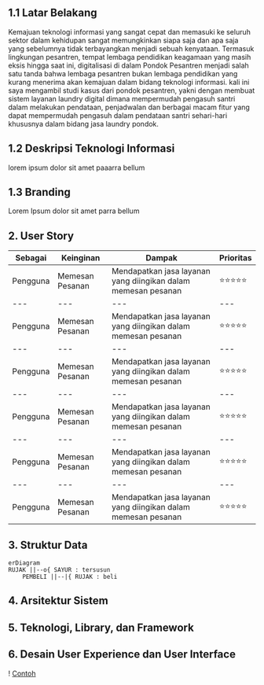 ## 1.1 Latar Belakang
  Kemajuan teknologi informasi yang sangat cepat dan memasuki ke seluruh sektor dalam kehidupan sangat memungkinkan siapa saja dan apa saja yang sebelumnya tidak terbayangkan menjadi sebuah kenyataan. 
  Termasuk lingkungan pesantren, tempat lembaga pendidikan keagamaan yang masih eksis hingga saat ini, digitalisasi di dalam Pondok Pesantren menjadi salah satu tanda bahwa lembaga pesantren bukan lembaga pendidikan yang kurang menerima akan kemajuan dalam bidang teknologi informasi. 
  kali ini saya mengambil studi kasus dari pondok pesantren, yakni dengan membuat sistem layanan laundry digital dimana mempermudah pengasuh santri dalam melakukan pendataan, penjadwalan dan berbagai macam fitur yang dapat mempermudah pengasuh dalam pendataan santri sehari-hari khususnya dalam bidang jasa laundry pondok.
  ## 1.2 Deskripsi Teknologi Informasi
  lorem ipsum dolor sit amet paaarra bellum

  ## 1.3 Branding 
  Lorem Ipsum dolor sit amet parra bellum

  ## 2. User Story
  Sebagai | Keinginan | Dampak | Prioritas
---|---|---|---
Pengguna | Memesan Pesanan | Mendapatkan jasa layanan yang diingikan dalam memesan pesanan | ⭐⭐⭐⭐⭐
---|---|---|---
Pengguna | Memesan Pesanan | Mendapatkan jasa layanan yang diingikan dalam memesan pesanan | ⭐⭐⭐⭐⭐
---|---|---|---
Pengguna | Memesan Pesanan | Mendapatkan jasa layanan yang diingikan dalam memesan pesanan | ⭐⭐⭐⭐⭐
---|---|---|---
Pengguna | Memesan Pesanan | Mendapatkan jasa layanan yang diingikan dalam memesan pesanan | ⭐⭐⭐⭐⭐
---|---|---|---
Pengguna | Memesan Pesanan | Mendapatkan jasa layanan yang diingikan dalam memesan pesanan | ⭐⭐⭐⭐⭐
---|---|---|---
Pengguna | Memesan Pesanan | Mendapatkan jasa layanan yang diingikan dalam memesan pesanan | ⭐⭐⭐⭐⭐

## 3. Struktur Data
```mermaid
erDiagram
RUJAK ||--o{ SAYUR : tersusun
    PEMBELI ||--|{ RUJAK : beli
```
## 4. Arsitektur Sistem
## 5. Teknologi, Library, dan Framework
## 6. Desain User Experience dan User Interface
! [Contoh](https://fastly.picsum.photos/id/318/536/354.jpg?hmac=Ixy-wle80nudIR_cmnF1iY2y6rMUH7_9sk-BP1fTpM8)
